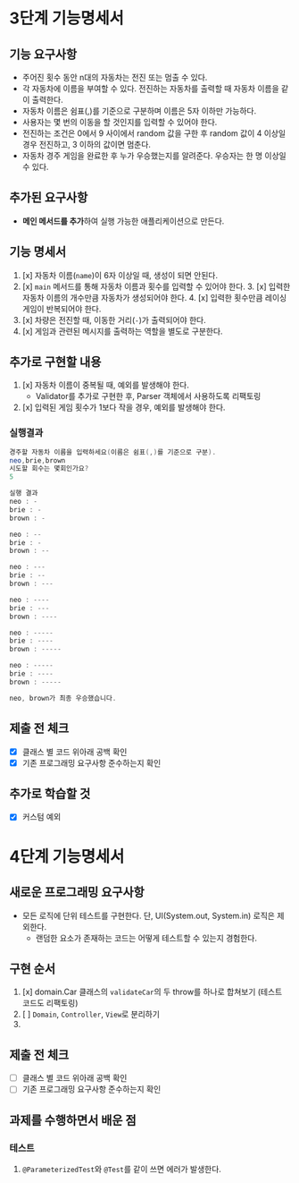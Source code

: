 # 3단계 기능명세서

## 기능 요구사항
- 주어진 횟수 동안 n대의 자동차는 전진 또는 멈출 수 있다.
- 각 자동차에 이름을 부여할 수 있다. 전진하는 자동차를 출력할 때 자동차 이름을 같이 출력한다.
- 자동차 이름은 쉼표(,)를 기준으로 구분하며 이름은 5자 이하만 가능하다.
- 사용자는 몇 번의 이동을 할 것인지를 입력할 수 있어야 한다.
- 전진하는 조건은 0에서 9 사이에서 random 값을 구한 후 random 값이 4 이상일 경우 전진하고, 3 이하의 값이면 멈춘다.
- 자동차 경주 게임을 완료한 후 누가 우승했는지를 알려준다. 우승자는 한 명 이상일 수 있다.

## 추가된 요구사항
- **메인 메서드를 추가**하여 실행 가능한 애플리케이션으로 만든다.

## 기능 명세서
1. [x] 자동차 이름(`name`)이 6자 이상일 때, 생성이 되면 안된다.
2. [x] `main` 메서드를 통해 자동차 이름과 횟수를 입력할 수 있어야 한다.
   3. [x] 입력한 자동차 이름의 개수만큼 자동차가 생성되어야 한다.
   4. [x] 입력한 횟수만큼 레이싱 게임이 반복되어야 한다.
5. [x] 차량은 전진할 때, 이동한 거리(`-`)가 출력되어야 한다.
6. [x] 게임과 관련된 메시지를 출력하는 역할을 별도로 구분한다.

## 추가로 구현할 내용
1. [x] 자동차 이름이 중복될 때, 예외를 발생해야 한다.
   - Validator를 추가로 구현한 후, Parser 객체에서 사용하도록 리팩토링
2. [x] 입력된 게임 횟수가 1보다 작을 경우, 예외를 발생해야 한다.

### 실행결과
```java
경주할 자동차 이름을 입력하세요(이름은 쉼표(,)를 기준으로 구분).
neo,brie,brown
시도할 회수는 몇회인가요?
5

실행 결과
neo : -
brie : -
brown : -

neo : --
brie : -
brown : --

neo : ---
brie : --
brown : ---

neo : ----
brie : ---
brown : ----

neo : -----
brie : ----
brown : -----

neo : -----
brie : ----
brown : -----

neo, brown가 최종 우승했습니다.
```

## 제출 전 체크
- [x] 클래스 별 코드 위아래 공백 확인
- [x] 기존 프로그래밍 요구사항 준수하는지 확인

## 추가로 학습할 것
- [x] 커스텀 예외


# 4단계 기능명세서

## 새로운 프로그래밍 요구사항
- 모든 로직에 단위 테스트를 구현한다. 단, UI(System.out, System.in) 로직은 제외한다.
  - 랜덤한 요소가 존재하는 코드는 어떻게 테스트할 수 있는지 경험한다.

## 구현 순서
1. [x] domain.Car 클래스의 `validateCar`의 두 throw를 하나로 합쳐보기 (테스트 코드도 리팩토링)
2. [ ] `Domain`, `Controller`, `View`로 분리하기
3. 



## 제출 전 체크
- [ ] 클래스 별 코드 위아래 공백 확인
- [ ] 기존 프로그래밍 요구사항 준수하는지 확인

## 과제를 수행하면서 배운 점
### 테스트
1. `@ParameterizedTest`와 `@Test`를 같이 쓰면 에러가 발생한다.
